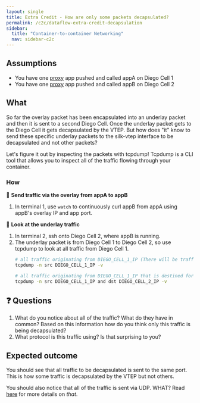 ```yaml
---
layout: single
title: Extra Credit - How are only some packets decapsulated?
permalink: /c2c/dataflow-extra-credit-decapsulation
sidebar:
  title: "Container-to-container Networking"
  nav: sidebar-c2c
---
```


## Assumptions
- You have one
  [proxy](https://github.com/cloudfoundry/cf-networking-release/tree/develop/src/example-apps/proxy)
  app pushed and called appA on Diego Cell 1
- You have one
  [proxy](https://github.com/cloudfoundry/cf-networking-release/tree/develop/src/example-apps/proxy)
  app pushed and called appB on Diego Cell 2

## What

So far the overlay packet has been encapsulated into an underlay packet and
then it is sent to a second Diego Cell. Once the underlay packet gets to the
Diego Cell it gets decapsulated by the VTEP. But how does "it" know to send
these specific underlay packets to the silk-vtep interface to be decapsulated
and not other packets?

Let's figure it out by inspecting the packets with tcpdump! Tcpdump is a CLI
tool that allows you to inspect all of the traffic flowing through your
container.

### How

🤔 **Send traffic via the overlay from appA to appB**
1. In terminal 1, use `watch` to continuously curl appB from appA using appB's overlay IP and app port.

📝 **Look at the underlay traffic**
1. In terminal 2, ssh onto Diego Cell 2, where appB is running.
1. The underlay packet is from Diego Cell 1 to Diego Cell 2, so use tcpdump to look at all traffic from Diego Cell 1.
   ```bash
   # all traffic originating from DIEGO_CELL_1_IP (There will be traffic unrelatead to the exercise visible in the output)
   tcpdump -n src DIEGO_CELL_1_IP -v

   # all traffic originating from DIEGO_CELL_1_IP that is destined for DIEGO_CELL_IP_2 (A more focused capture)
   tcpdump -n src DIEGO_CELL_1_IP and dst DIEGO_CELL_2_IP -v
   ```

## ❓ Questions
1. What do you notice about all of the traffic? What do they have in common? Based on this information how do you think only this traffic is being decapsulated?
1. What protocol is this traffic using? Is that surprising to you?

## Expected outcome
You should see that all traffic to be decapsulated is sent to the same port.
This is how some traffic is decapsulated by the VTEP but not others.

You should also notice that all of the traffic is sent via UDP. WHAT? Read
[here](https://blog.ipspace.net/2012/01/vxlan-runs-over-udp-does-it-matter.html)
for more details on _that_.
